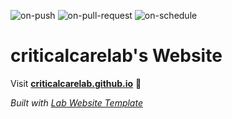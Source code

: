
  ![on-push](../../actions/workflows/on-push.yaml/badge.svg)
  ![on-pull-request](../../actions/workflows/on-pull-request.yaml/badge.svg)
  ![on-schedule](../../actions/workflows/on-schedule.yaml/badge.svg)

  # criticalcarelab's Website

  Visit **[criticalcarelab.github.io](https://criticalcarelab.github.io)** 🚀

  _Built with [Lab Website Template](https://greene-lab.gitbook.io/lab-website-template-docs)_
